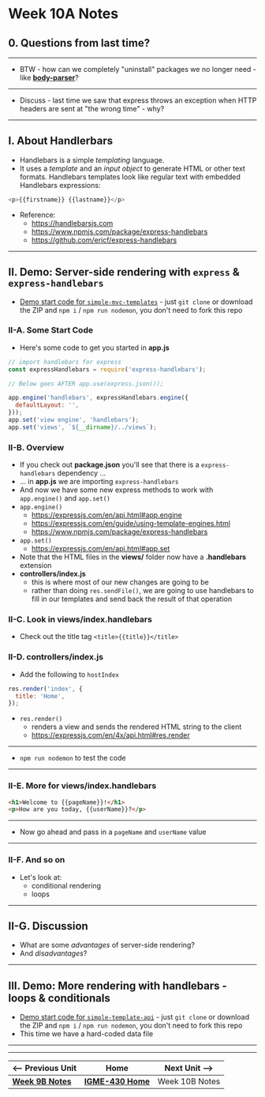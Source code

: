 # Week 10A Notes

## 0. Questions from last time?

---

 - BTW - how can we completely "uninstall" packages we no longer need - like [**body-parser**](https://www.npmjs.com/package/body-parser)?

---

- Discuss - last time we saw that express throws an exception when HTTP headers are sent at "the wrong time" - why?

---

## I. About Handlerbars
- Handlebars is a simple *templating* language.
- It uses a *template* and an *input object* to generate HTML or other text formats. Handlebars templates look like regular text with embedded Handlebars expressions:

```js
<p>{{firstname}} {{lastname}}</p>
```

- Reference:
  - https://handlebarsjs.com
  - https://www.npmjs.com/package/express-handlebars
  - https://github.com/ericf/express-handlebars

---

## II. Demo: Server-side rendering with `express` & `express-handlebars`
- [Demo start code for `simple-mvc-templates`](https://github.com/IGM-RichMedia-at-RIT/simple-mvc-templates) - just `git clone` or download the ZIP and `npm i` / `npm run nodemon`, you don't need to fork this repo

### II-A. Some Start Code
- Here's some code to get you started in **app.js**

```js
// import handlebars for express
const expressHandlebars = require('express-handlebars');

// Below goes AFTER app.use(express.json());

app.engine('handlebars', expressHandlebars.engine({
  defaultLayout: '',
}));
app.set('view engine', 'handlebars');
app.set('views', `${__dirname}/../views`);
```


### II-B. Overview
- If you check out **package.json** you'll see that there is a `express-handlebars` dependency ...
- ... in **app.js** we are importing `express-handlebars`
- And now we have some new express methods to work with `app.engine()` and `app.set()`
- `app.engine()`
  - https://expressjs.com/en/api.html#app.engine
  - https://expressjs.com/en/guide/using-template-engines.html
  - https://www.npmjs.com/package/express-handlebars
- `app.set()`
  - https://expressjs.com/en/api.html#app.set
- Note that the HTML files in the **views/** folder now have a **.handlebars** extension
- **controllers/index.js**
  - this is where most of our new changes are going to be
  - rather than doing `res.sendFile()`, we are going to use handlebars to fill in our templates and send back the result of that operation
  

### II-C. Look in views/index.handlebars

- Check out the title tag `<title>{{title}}</title>`


### II-D. controllers/index.js

- Add the following to `hostIndex`

```js
res.render('index', {
  title: 'Home',
});
```

- `res.render()`
  - renders a view and sends the rendered HTML string to the client
  - https://expressjs.com/en/4x/api.html#res.render

---

- `npm run nodemon` to test the code

---

### II-E. More for views/index.handlebars

```html
<h1>Welcome to {{pageName}}!</h1>
<p>How are you today, {{userName}}?</p>
```

---

- Now go ahead and pass in a `pageName` and `userName` value

---

### II-F. And so on

- Let's look at:
  - conditional rendering
  - loops

 ---

 ## II-G. Discussion

- What are some *advantages* of server-side rendering?
- And *disadvantages*?
 
---

## III. Demo: More rendering with handlebars - loops & conditionals
- [Demo start code for `simple-template-api`](https://github.com/IGM-RichMedia-at-RIT/simple-template-api) - just `git clone` or download the ZIP and `npm i` / `npm run nodemon`, you don't need to fork this repo
- This time we have a hard-coded data file

 
---
---

| <-- Previous Unit | Home | Next Unit -->
| --- | --- | --- 
|   [**Week 9B Notes**](09B.md)  |  [**IGME-430 Home**](../) | Week 10B Notes
